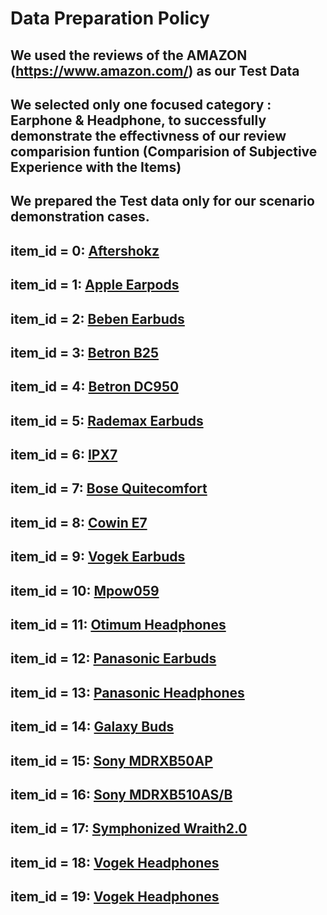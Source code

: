 # **Data Preparation Policy**

## We used the reviews of the AMAZON (https://www.amazon.com/) as our Test Data

## We selected only one focused category : Earphone & Headphone, to successfully demonstrate the effectivness of our review comparision funtion (Comparision of Subjective Experience with the Items)

## We prepared the Test data only for our scenario demonstration cases.

## item_id = 0: [Aftershokz](https://www.amazon.com/Aftershokz-AS650SG-BR-Conduction-Headphones-Reflective/dp/B07G3HTB1X/ref=sr_1_3?crid=26ZMS1VPX4UT1&keywords=earphones%2Baftershokz&qid=1575079517&sprefix=earphone%2Bafter%2Caps%2C316&sr=8-3&th=1)

## item_id = 1: [Apple Earpods](https://www.amazon.com/Apple-EarPods-Lightning-Connector-White/dp/B01M0GB8CC/ref=sr_1_3?keywords=Apple%2BEarPods%2Bwith%2BLightning%2BConnector%2B-%2BWhite&qid=1575079771&sr=8-3&th=1)

## item_id = 2: [Beben Earbuds](https://www.amazon.com/Bluetooth-Continuous-Waterproof-Headphones-Earphones/dp/B07XYMNH6P/ref=pd_rhf_se_p_img_14?_encoding=UTF8&psc=1&refRID=DBC70XBEW04PA4PSVJ3W)

## item_id = 3: [Betron B25](https://www.amazon.com/Betron-Isolating-Headphones-Earphones-Smartphones/dp/B00P89DXYI/ref=sr_1_1_sspa?crid=2VU8WB5F1BVK5&keywords=betron+b25&qid=1575080529&s=electronics&sprefix=betr%2Celectronics%2C329&sr=1-1-spons&psc=1&spLa=ZW5jcnlwdGVkUXVhbGlmaWVyPUEyWjVUSTRVUVZEUlJVJmVuY3J5cHRlZElkPUEwMDEwMDk0MVJNQlBNUU8xWldUWSZlbmNyeXB0ZWRBZElkPUEwODQyMDQ1REc4NTZQWFVWN1daJndpZGdldE5hbWU9c3BfYXRmJmFjdGlvbj1jbGlja1JlZGlyZWN0JmRvTm90TG9nQ2xpY2s9dHJ1ZQ==)

## item_id = 4: [Betron DC950](https://www.amazon.com/Betron-Headphones-Earphones-Isolating-Tangle/dp/B00LB01FNO/ref=sr_1_1_sspa?crid=2W35ZR3DV72ZO&keywords=betron+dc950&qid=1575080669&sprefix=betron+dc%2Caps%2C514&sr=8-1-spons&psc=1&spLa=ZW5jcnlwdGVkUXVhbGlmaWVyPUE5SjZHS0NFVEVQU0QmZW5jcnlwdGVkSWQ9QTA3Njg3MDQzNFkyMjlLQTNBT1g4JmVuY3J5cHRlZEFkSWQ9QTA5MzQ4MjMxSkwwNzlHUjRaRUxMJndpZGdldE5hbWU9c3BfYXRmJmFjdGlvbj1jbGlja1JlZGlyZWN0JmRvTm90TG9nQ2xpY2s9dHJ1ZQ==)

## item_id = 5: [Rademax Earbuds](https://www.amazon.com/Bluetooth-Bluetoooth-Headphones-Sweatproof-Earphones/dp/B07S93YL9K/ref=pd_rhf_dp_p_img_3?_encoding=UTF8&psc=1&refRID=2CNVQAAP5RH3P44FWXC2)

## item_id = 6: [IPX7](https://www.amazon.com/LETSCOM-Headphones-Waterproof-Sweatproof-Cancelling/dp/B07JGR4MLY/ref=pd_rhf_dp_p_img_14?_encoding=UTF8&psc=1&refRID=K5Z1BRVBT0G7MFNS6H3C)

## item_id = 7: [Bose Quitecomfort](https://www.amazon.com/Bose-QuietComfort-Wireless-Headphones-Cancelling/dp/B0756CYWWD/ref=sr_1_3?keywords=bose+quietcomfort&qid=1575081169&smid=ATVPDKIKX0DER&sr=8-3)

## item_id = 8: [Cowin E7](https://www.amazon.com/Cancelling-Headphones-Bluetooth-Microphone-Comfortable/dp/B019U00D7K/ref=sr_1_1_sspa?keywords=cowin+e7&qid=1575081377&sr=8-1-spons&psc=1&spLa=ZW5jcnlwdGVkUXVhbGlmaWVyPUExTUVFNU5EV1ZaTVo1JmVuY3J5cHRlZElkPUEwMzU1NzU0VEs3NUZMTDVXS05BJmVuY3J5cHRlZEFkSWQ9QTAxNjk3MjUyMFkyUEk5MVhTUjNTJndpZGdldE5hbWU9c3BfYXRmJmFjdGlvbj1jbGlja1JlZGlyZWN0JmRvTm90TG9nQ2xpY2s9dHJ1ZQ==)

## item_id = 9: [Vogek Earbuds](https://www.amazon.com/Cancelling-Headphones-Bluetooth-Microphone-Comfortable/dp/B019U00D7K/ref=sr_1_1_sspa?keywords=cowin+e7&qid=1575081377&sr=8-1-spons&psc=1&spLa=ZW5jcnlwdGVkUXVhbGlmaWVyPUExTUVFNU5EV1ZaTVo1JmVuY3J5cHRlZElkPUEwMzU1NzU0VEs3NUZMTDVXS05BJmVuY3J5cHRlZEFkSWQ9QTAxNjk3MjUyMFkyUEk5MVhTUjNTJndpZGdldE5hbWU9c3BfYXRmJmFjdGlvbj1jbGlja1JlZGlyZWN0JmRvTm90TG9nQ2xpY2s9dHJ1ZQ==)

## item_id = 10: [Mpow059](https://www.amazon.com/Mpow-Bluetooth-Headphones-Wireless-Memory-Protein/dp/B01NAJGGA2/ref=sxin_2_ac_d_rm?ac_md=0-0-bXBvdyAwNTk%3D-ac_d_rm&keywords=mpow+059&pd_rd_i=B01NAJGGA2&pd_rd_r=6ebb8bee-a017-49e4-b1b7-f969bfca06eb&pd_rd_w=lk4Re&pd_rd_wg=DHTGm&pf_rd_p=e2f20af2-9651-42af-9a45-89425d5bae34&pf_rd_r=PAS3J24H2ZYMWYM98YRM&psc=1&qid=1575081719)

## item_id = 11: [Otimum Headphones](https://www.amazon.com/Headphones-Otium-Waterproof-Sweatproof-Cancelling/dp/B018APC4LE/ref=sr_1_3?crid=3U4AN2FT4BF99&keywords=otium+bluetooth+headphones&qid=1575081875&sprefix=otimum+b%2Caps%2C322&sr=8-3)

## item_id = 12: [Panasonic Earbuds](https://www.amazon.com/Headphones-Microphone-Controller-Compatible-Blackberry/dp/B00E4LGVUO/ref=sr_1_1?crid=10M1OU6OYKG7H&keywords=panasonic+ergofit+earbuds&qid=1575082027&sprefix=panasonic+ergo%2Caps%2C313&sr=8-1)

## item_id = 13: [Panasonic Headphones](https://www.amazon.com/Panasonic-Headphones-RP-HT161-K-Lightweight-Long-Corded/dp/B07JDFZHMF/ref=sr_1_5?crid=23EWG9ELLVBP2&keywords=panasonic+headphones&qid=1575082189&sprefix=panasonic+Hea%2Caps%2C313&sr=8-5)

## item_id = 14: [Galaxy Buds](https://www.amazon.com/dp/B07MWCNR3W?aaxitk=ok0LtFgjBtLS4PmBUze.ow&pd_rd_i=B07MWCNR3W&pf_rd_p=44fc3e0f-4b9e-4ed8-b33b-363a7257163d&hsa_cr_id=5007763000101&sb-ci-n=asinImage&sb-ci-v=https%3A%2F%2Fm.media-amazon.com%2Fimages%2FI%2F71yzmKeKMmL.jpg&sb-ci-a=B07MWCNR3W)

## item_id = 15: [Sony MDRXB50AP](https://www.amazon.com/Sony-MDRXB50AP-Extra-Earbud-Headset/dp/B00JRD13T8/ref=sr_1_1?keywords=mdr+xb50ap&qid=1575082591&sr=8-1)

## item_id = 16: [Sony MDRXB510AS/B](https://www.amazon.com/dp/B01MTEU4V9/ref=psdc_172541_t3_B00JRD13T8)

## item_id = 17: [Symphonized Wraith2.0](https://www.amazon.com/Symphonized-Wraith-Bluetooth-Wireless-Headphones/dp/B01MYYH3PC/ref=sr_1_2_sspa?crid=17IRQ863OWYJ1&keywords=symphonized+wraith+2.0&qid=1575082886&sprefix=symphonized+wra%2Caps%2C317&sr=8-2-spons&psc=1&spLa=ZW5jcnlwdGVkUXVhbGlmaWVyPUEyMlZJME8wSDdMQVlGJmVuY3J5cHRlZElkPUEwOTk5NjIzM0o2QTBIWFlGMElTTSZlbmNyeXB0ZWRBZElkPUEwMzA4NjA3UThVVUZCWDAxTjJWJndpZGdldE5hbWU9c3BfYXRmJmFjdGlvbj1jbGlja1JlZGlyZWN0JmRvTm90TG9nQ2xpY2s9dHJ1ZQ==)

## item_id = 18: [Vogek Headphones](https://www.amazon.com/Headphones-Lightweight-Portable-Fold-Flat-Microphone-Black/dp/B07MCCJ6VY/ref=sr_1_3?crid=1G7RCT65Y0R72&keywords=vogek+on+ear+headphones+with+mic&qid=1575083040&sprefix=vogek+on+ear%2Caps%2C318&sr=8-3)

## item_id = 19: [Vogek Headphones](https://www.amazon.com/Betron-Headphones-Definition-Smartphones-Microphone/dp/B00XBZY0EI/ref=sr_1_3?crid=14HSQ2E8PTYME&keywords=betron+ysm1000&qid=1575083239&sprefix=betron+ysm%2Caps%2C304&sr=8-3)